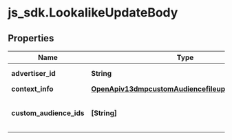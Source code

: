 # js_sdk.LookalikeUpdateBody

## Properties
Name | Type | Description | Notes
------------ | ------------- | ------------- | -------------
**advertiser_id** | **String** | Advertiser ID. | [required] 
**context_info** | [**OpenApiv13dmpcustomAudiencefileuploadContextInfo**](OpenApiv13dmpcustomAudiencefileuploadContextInfo.md) |  | [optional] 
**custom_audience_ids** | **[String]** | A list of custom audience IDs. | [required] 
